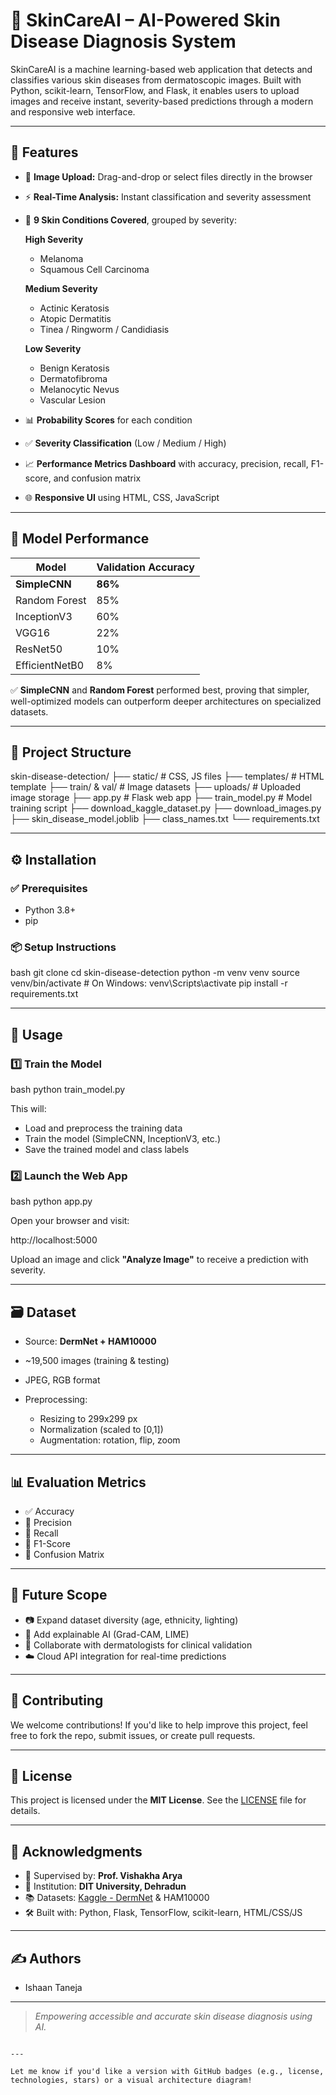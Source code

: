 


# 🧠 SkinCareAI – AI-Powered Skin Disease Diagnosis System

SkinCareAI is a machine learning-based web application that detects and classifies various skin diseases from dermatoscopic images. Built with Python, scikit-learn, TensorFlow, and Flask, it enables users to upload images and receive instant, severity-based predictions through a modern and responsive web interface.

---

## 📌 Features

- 🔼 **Image Upload:** Drag-and-drop or select files directly in the browser
- ⚡ **Real-Time Analysis:** Instant classification and severity assessment
- 🧾 **9 Skin Conditions Covered**, grouped by severity:

  **High Severity**
  - Melanoma  
  - Squamous Cell Carcinoma  

  **Medium Severity**
  - Actinic Keratosis  
  - Atopic Dermatitis  
  - Tinea / Ringworm / Candidiasis  

  **Low Severity**
  - Benign Keratosis  
  - Dermatofibroma  
  - Melanocytic Nevus  
  - Vascular Lesion  

- 📊 **Probability Scores** for each condition
- ✅ **Severity Classification** (Low / Medium / High)
- 📈 **Performance Metrics Dashboard** with accuracy, precision, recall, F1-score, and confusion matrix
- 🌐 **Responsive UI** using HTML, CSS, JavaScript

---

## 🧠 Model Performance

| Model            | Validation Accuracy |
|------------------|---------------------|
| **SimpleCNN**        | **86%**             |
| Random Forest    | 85%                 |
| InceptionV3      | 60%                 |
| VGG16            | 22%                 |
| ResNet50         | 10%                 |
| EfficientNetB0   | 8%                  |

✅ **SimpleCNN** and **Random Forest** performed best, proving that simpler, well-optimized models can outperform deeper architectures on specialized datasets.

---

## 📂 Project Structure


skin-disease-detection/
├── static/              # CSS, JS files
├── templates/           # HTML template
├── train/ & val/        # Image datasets
├── uploads/             # Uploaded image storage
├── app.py               # Flask web app
├── train\_model.py       # Model training script
├── download\_kaggle\_dataset.py
├── download\_images.py
├── skin\_disease\_model.joblib
├── class\_names.txt
└── requirements.txt


---

## ⚙️ Installation

### ✅ Prerequisites
- Python 3.8+
- pip

### 📦 Setup Instructions

bash
git clone <repository-url>
cd skin-disease-detection
python -m venv venv
source venv/bin/activate  # On Windows: venv\Scripts\activate
pip install -r requirements.txt


---

## 🚀 Usage

### 1️⃣ Train the Model

bash
python train_model.py


This will:

* Load and preprocess the training data
* Train the model (SimpleCNN, InceptionV3, etc.)
* Save the trained model and class labels

### 2️⃣ Launch the Web App

bash
python app.py


Open your browser and visit:


http://localhost:5000


Upload an image and click **"Analyze Image"** to receive a prediction with severity.

---

## 🗃 Dataset

* Source: **DermNet + HAM10000**
* \~19,500 images (training & testing)
* JPEG, RGB format
* Preprocessing:

  * Resizing to 299x299 px
  * Normalization (scaled to \[0,1])
  * Augmentation: rotation, flip, zoom

---

## 📊 Evaluation Metrics

* ✅ Accuracy
* 🎯 Precision
* 📢 Recall
* 📏 F1-Score
* 🔲 Confusion Matrix

---

## 🔮 Future Scope

* 📷 Expand dataset diversity (age, ethnicity, lighting)
* 🔎 Add explainable AI (Grad-CAM, LIME)
* 🏥 Collaborate with dermatologists for clinical validation
* ☁️ Cloud API integration for real-time predictions

---

## 🤝 Contributing

We welcome contributions!
If you'd like to help improve this project, feel free to fork the repo, submit issues, or create pull requests.

---

## 📄 License

This project is licensed under the **MIT License**. See the [LICENSE](LICENSE) file for details.

---

## 🙏 Acknowledgments

* 🧠 Supervised by: **Prof. Vishakha Arya**
* 🏫 Institution: **DIT University, Dehradun**
* 📚 Datasets: [Kaggle - DermNet](https://www.kaggle.com/datasets) & HAM10000
* 🛠 Built with: Python, Flask, TensorFlow, scikit-learn, HTML/CSS/JS

---

## ✍️ Authors

* Ishaan Taneja 

---

> *Empowering accessible and accurate skin disease diagnosis using AI.*

```

---

Let me know if you'd like a version with GitHub badges (e.g., license, technologies, stars) or a visual architecture diagram!
```
